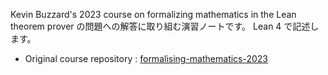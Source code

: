 
Kevin Buzzard's 2023 course on formalizing mathematics in the Lean theorem prover の問題への解答に取り組む演習ノートです。
Lean 4 で記述します。

- Original course repository : [formalising-mathematics-2023](https://github.com/ImperialCollegeLondon/formalising-mathematics-2023)